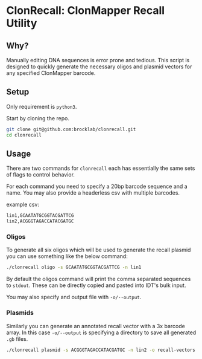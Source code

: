 # ClonRecall: ClonMapper Recall Utility

## Why?

Manually editing DNA sequences is error prone and tedious.
This script is designed to quickly generate the necessary oligos and plasmid vectors for any specified ClonMapper barcode.

## Setup

Only requirement is `python3`.

Start by cloning the repo.

```bash
git clone git@github.com:brocklab/clonrecall.git
cd clonrecall
```

## Usage

There are two commands for `clonrecall` each has essentially the same sets of flags to control behavior.

For each command you need to specify a 20bp barcode sequence and a name. You may also provide a headerless csv with multiple barcodes.

example csv:
```bash
lin1,GCAATATGCGGTACGATTCG
lin2,ACGGGTAGACCATACGATGC
```

### Oligos

To generate all six oligos which will be used to generate the recall plasmid you can use something like the below command:
```bash
./clonrecall oligo -s GCAATATGCGGTACGATTCG -n lin1
```

By default the oligos command will print the comma separated sequences to `stdout`.
These can be directly copied and pasted into IDT's bulk input.

You may also specify and output file with `-o/--output`.

### Plasmids

Similarly you can generate an annotated recall vector with a 3x barcode array.
In this case `-o/--output` is specifying a directory to save all generated `.gb` files.

```bash
./clonrecall plasmid -s ACGGGTAGACCATACGATGC -n lin2 -o recall-vectors
```
